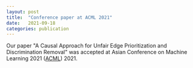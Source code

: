 ```yaml
---
layout: post
title:  "Conference paper at ACML 2021"
date:   2021-09-18
categories: publication
---
```


Our paper "A Causal Approach for Unfair Edge Prioritization and Discrimination Removal" was accepted at Asian Conference on Machine Learning 2021 ([ACML](http://www.acml-conf.org/2021/)) 2021.